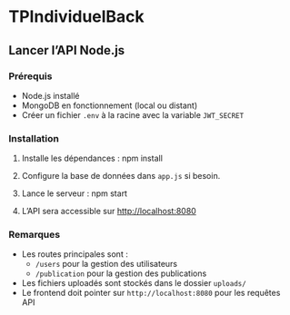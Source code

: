 # TPIndividuelBack

## Lancer l’API Node.js

### Prérequis
- Node.js installé
- MongoDB en fonctionnement (local ou distant)
- Créer un fichier `.env` à la racine avec la variable `JWT_SECRET`

### Installation

1. Installe les dépendances :
npm install

2. Configure la base de données dans `app.js` si besoin.

3. Lance le serveur :
npm start

4. L’API sera accessible sur [http://localhost:8080](http://localhost:8080)

### Remarques

- Les routes principales sont :
  - `/users` pour la gestion des utilisateurs
  - `/publication` pour la gestion des publications
- Les fichiers uploadés sont stockés dans le dossier `uploads/`
- Le frontend doit pointer sur `http://localhost:8080` pour les requêtes API